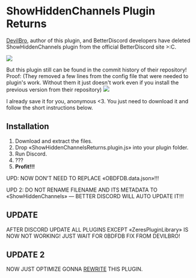 # ShowHiddenChannels Plugin Returns #
[DevilBro](https://github.com/mwittrien "ShowHiddenChannels plugin author"), author of this plugin, and BetterDiscord developers
have deleted ShowHiddenChannels plugin from the official BetterDiscord site >:C.

![](/assets/Screenshot-2022-09-05_194143.png)

But this plugin still can be found in the commit history of their repository! Proof: (They removed a few lines from the config file that
were needed to plugin's work. Without them it just doesn't work even if you install the previous version from their repository)
![](/assets/Screenshot-2022-09-05_194426.png)

I already save it for you, anonymous <3. You just need to download it
and follow the short instructions below.

## Installation ##
1) Download and extract the files.
2) Drop «ShowHiddenChannelsReturns.plugin.js» into your plugin folder.
3) Run Discord.
4) ???
5) **Profit!!!** 

UPD: NOW DON'T NEED TO REPLACE «OBDFDB.data.json»!!!

UPD 2: DO NOT RENAME FILENAME AND ITS METADATA TO «ShowHiddenChannels» — BETTER DISCORD WILL AUTO UPDATE IT!!!


## UPDATE ##
AFTER DISCORD UPDATE ALL PLUGINS EXCEPT «ZeresPluginLibrary» IS NOW NOT WORKING! JUST WAIT FOR 0BDFDB FIX FROM DEVILBRO! 

## UPDATE 2 ##
NOW JUST OPTIMIZE GONNA [REWRITE](https://github.com/JustOptimize/return-ShowHiddenChannels) THIS PLUGIN. 
